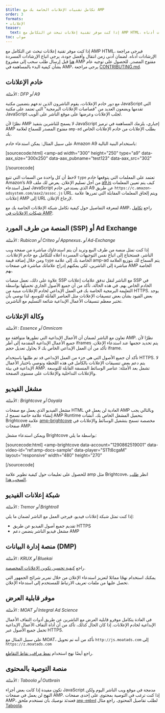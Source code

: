 ```yaml
---
$title: تكامل تقنيات الإعلانات الخاصة بك مع AMP
order: 3
formats:
- الإعلانات
teaser:
  text: إذا كنت موفر تقنية إعلانات تبحث عن التكامل مع AMP HTML، فيرجى مراجعة الإرشادات أدناه.
toc: صواب
---
```


<!--
This file is imported from https://github.com/ampproject/amphtml/blob/master/ads/_integration-guide.md.
Please do not change this file.
If you have found a bug or an issue please
have a look and request a pull request there.
-->

إذا كنت موفر تقنية إعلانات تبحث عن التكامل مع AMP HTML، فيرجى مراجعة الإرشادات أدناه. لضمان أدنى زمن انتقال وأفضل جودة، يرجى اتباع الإرشادات المسردة [هنا](https://github.com/ampproject/amphtml/blob/master/ads/../3p/README.md#ads) قبل إرسال طلب سحب إلى مشروع AMP مفتوح المصدر. للحصول على توجيه عام بشأن كيفية البدء بالمساهمة في AMP، يرجى مراجعة [CONTRIBUTING.md](https://github.com/ampproject/amphtml/blob/master/ads/../CONTRIBUTING.md).

## خادم الإعلانات <a name="ad-server"></a>

*الأمثلة : DFP أو A9*

مع دور خادم الإعلانات، يقوم الناشرون الذين تدعهم بتضمين مكتبة JavaScript التي تقدمها ويضعون العديد من "قصاصات الإعلانات البرمجية" التي تعتمد على مكتبة JavaScript لجلب الإعلانات وعرضها على موقع الناشر على الويب.

نظرًا لأن AMP لا يسمح للناشرين بتنفيذ JavaScript إجباري، يلزمك المساهمة في ترميز AMP مفتوح المصدر للسماح لعلامة `amp-ad` بطلب الإعلانات من خادم الإعلانات الخاص بك.

على سبيل المثال: يمكن استدعاء خادم Amazon A9 باستخدام البنية التالية:

[sourcecode:html] <amp-ad width="300" height="250" type="a9" data-aax_size="300x250" data-aax_pubname="test123" data-aax_src="302"

>

 [/sourcecode]

لاحظ أن كل واحدة من السمات التي تتبع `type` تعتمد على المعلمات التي يتوقعها خادم Amazon’s A9 من أجل تسليم الإعلان. يعرض لك ملف [a9.js](https://github.com/ampproject/amphtml/blob/master/ads/./a9.js) كيف يتم تعيين المعلمات لعمل استدعاء JavaScript الذي يستدعي خادم A9 عن طريق `https://c.amazon-adsystem.com/aax2/assoc.js` URL. ويتم إلحاق المعلمات المقابلة التي تمررها علامة إعلانات  AMP إلى URL لإرجاع الإعلان.

لمعرفة التفاصيل حول كيفية تكامل شبكة الإعلانات الخاصة بك مع AMP، راجع [تكامل شبكات الإعلانات في AMP](https://github.com/ampproject/amphtml/blob/master/ads/README.md).

## المنصة من طرف المورد (SSP) أو Ad Exchange <a name="supply-side-platform-ssp-or-an-ad-exchange"></a>

*الأمثلة : Rubicon أو Criteo أو Appnexus، أو Ad-Exchange*

إذا كنت تمثل منصة من طرف البيع وتريد أن يتم استدعاؤك مباشرة من صفحة ويب الناشر، فستحتاج إلى اتباع نفس التوجيهات المسردة أعلاه للتكامل مع خادم الإعلانات. ومن خلال إضافة قيمة `type` الخاصة بك إلى علامة amp-ad يتم السماح لك بتوزيع العلامة مباشرة إلى الناشرين، لكي يمكنهم إدراج علاماتك مباشرة في صفحات AMP الخاصة بهم.

علاوة على ذلك، تعمل منصات SSP مع الناشر لنقل تدفق علامات إعلانات SSP في الخادم الخاص بهم. في هذه الحالة، تأكد من أن جميع الأصول الجاري تحميلها بواسطة التعليمة البرمجية الخاصة بك في العمل الإبداعي لخادم الإعلانات مبنية من HTTPS. يوجد بعض القيود بشأن بعض تنسيقات الإعلانات مثل العناصر القابلة للتوسع، لذا نوصي بأن تختبر معظم تنسيقات الأعمال الإبداعية شائعة التسليم مع الناشرين.

## وكالة الإعلانات <a name="ad-agency"></a>

*الأمثلة : Essence أو Omnicom*

تعاون مع الناشر لضمان أن الأعمال الإبداعية التي تطورها متوافقة مع AMP. نظرًا لأن جميع الأعمال الإبداعية المقدمة إلى أطر iframes يتم تحديد حجمها عند استدعاء الإعلان، تأكد من أن العمل الإبداعي الخاص بك لا يحاول تعديل حجم iframe.

تأكد أن جميع الأصول التي هي جزء من العمل الإبداعي قد تم طلبها باستخدام HTTPS. لا يتم دعم بعض تنسيقات الإعلانات بالكامل في هذه اللحظة ونوصي باختبار الأعمال الإبداعية في بيئة AMP. تشمل بعد الأمثلة: عناصر الوسائط المنسقة القابلة للتوسعة والإعلانات التداخلية والإعلانات على مستوى الصفحة.

## مشغل الفيديو <a name="video-player"></a>

*الأمثلة : Brightcove أو Ooyala*

مشغل الفيديو الذي يعمل مع صفحات HTML العادية لن يعمل في AMP وبالتالي يجب إنشاء علامة خاصة تسمح لـ AMP Runtime بتحميل المشغل الخاص بك. أنشأت Brightcove علامة [amp-brightcove](https://github.com/ampproject/amphtml/blob/master/extensions/amp-brightcove/amp-brightcove.md) مخصصة تسمح بتشغيل الوسائط والإعلانات في صفحات AMP.

ويمكن استدعاء مشغل Brightcove بواسطة ما يلي:

[sourcecode:html] <amp-brightcove data-account="1290862519001" data-video-id="ref:amp-docs-sample" data-player="S1Tt8cgaM" layout="responsive" width="480" height="270"

>

 [/sourcecode]

للحصول على تعليمات حول كيفية تطوير علامة amp مثل Brightcove، انظر [طلب السحب هذا](https://github.com/ampproject/amphtml/pull/1052).

## شبكة إعلانات الفيديو <a name="video-ad-network"></a>

*الأمثلة : Tremor أو Brightroll*

إذا كنت تمثل شبكة إعلانات فيديو، فيرجى العمل مع الناشر لضمان ما يلي:

- تقديم جميع أصول الفيديو عن طريق HTTPS
- مشغل فيديو الناشر يتضمن دعم AMP

## منصة إدارة البيانات (DMP) <a name="data-management-platform-dmp"></a>

*الأمثلة : KRUX أو Bluekai*

راجع [كيفية تحسين تكوين الإعلانات المخصصة](https://amp.dev/documentation/components/amp-ad#enhance-incoming-ad-configuration).

يمكنك استخدام نهجًا مماثلا لتعزيز استدعاء الإعلان من خلال تمرير شرائح الجمهور التي تحصل عليها من ملفات تعريف الارتباط للمستخدم إلى استدعاء الإعلان.

## موفر قابلية العرض <a name="viewability-provider"></a>

*الأمثلة : MOAT أو Integral Ad Science*

في العادة يتكامل موفرو قابلية العرض مع الناشرين عن طريق أدوات التفاف الأعمال الإبداعية لخادم الإعلانات. إذا كان الحال كذلك، تأكد من أن أداة التفاف الأعمال الإبداعية تحمل جميع الأصول عبر HTTPS.

على سبيل المثال مع MOAT، تأكد من أنه تم تحويل `http://js.moatads.com` إلى `https://z.moatads.com`

راجع أيضًا نهج استخدام [نمط مراقب نقاط التقاطع](https://github.com/ampproject/amphtml/blob/master/ads/README.md#ad-viewability).

## منصة التوصية بالمحتوى <a name="content-recommendation-platform"></a>

*الأمثلة : Taboola أو Outbrain*

تكون مفيدة إذا كانت بعض أجزاء JavaScript مدمجة في موقع ويب الناشر اليوم ولكن النهج لن يعمل في صفحات AMP. إذا كنت ترغب في التوصية بمحتوى على إحدى صفحات AMP، فعندئذ نوصيك بأن تستخدم ملحق [`amp-embed`](https://amp.dev/documentation/components/amp-ad) لطلب تفاصيل المحتوى. راجع مثال [Taboola](https://github.com/ampproject/amphtml/blob/master/ads/taboola.md).
